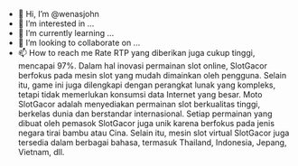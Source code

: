 - 👋 Hi, I’m @wenasjohn
- 👀 I’m interested in ...
- 🌱 I’m currently learning ...
- 💞️ I’m looking to collaborate on ...
- 📫 How to reach me Rate RTP yang diberikan juga cukup tinggi, mencapai 97%. Dalam hal inovasi permainan slot online, SlotGacor berfokus pada mesin slot yang mudah dimainkan oleh pengguna. Selain itu, game ini juga dilengkapi dengan perangkat lunak yang kompleks, tetapi tidak memerlukan konsumsi data Internet yang besar. Moto SlotGacor adalah menyediakan permainan slot berkualitas tinggi, berkelas dunia dan berstandar internasional. Setiap permainan yang dibuat oleh pemasok SlotGacor juga unik karena berfokus pada jenis negara tirai bambu atau Cina. Selain itu, mesin slot virtual SlotGacor juga tersedia dalam berbagai bahasa, termasuk Thailand, Indonesia, Jepang, Vietnam, dll.

<!---
wenasjohn/wenasjohn is a ✨ special ✨ repository because its `README.md` (this file) appears on your GitHub profile.
You can click the Preview link to take a look at your changes.
--->
